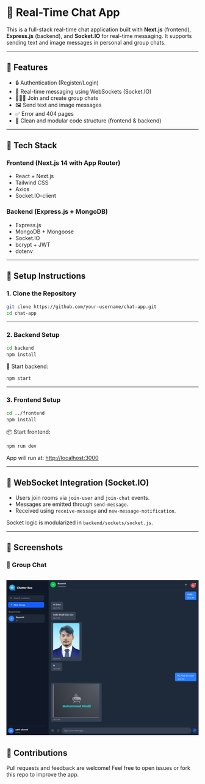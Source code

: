 # 💬 Real-Time Chat App

This is a full-stack real-time chat application built with **Next.js** (frontend), **Express.js** (backend), and **Socket.IO** for real-time messaging. It supports sending text and image messages in personal and group chats.

---

## 🚀 Features

- 🔒 Authentication (Register/Login)
- 💬 Real-time messaging using WebSockets (Socket.IO)
- 🧑‍🤝‍🧑 Join and create group chats
- 🖼️ Send text and image messages
- ✅ Error and 404 pages
- 🧼 Clean and modular code structure (frontend & backend)

---

## 📁 Tech Stack

### Frontend (Next.js 14 with App Router)
- React + Next.js
- Tailwind CSS
- Axios
- Socket.IO-client

### Backend (Express.js + MongoDB)
- Express.js
- MongoDB + Mongoose
- Socket.IO
- bcrypt + JWT
- dotenv

---

## 🔧 Setup Instructions

### 1. Clone the Repository

```bash
git clone https://github.com/your-username/chat-app.git
cd chat-app
```

---

### 2. Backend Setup

```bash
cd backend
npm install
```

🚀 Start backend:

```bash
npm start
```

---

### 3. Frontend Setup

```bash
cd ../frontend
npm install
```

📦 Start frontend:

```bash
npm run dev
```

App will run at: [http://localhost:3000](http://localhost:3000)

---

## 🔌 WebSocket Integration (Socket.IO)

* Users join rooms via `join-user` and `join-chat` events.
* Messages are emitted through `send-message`.
* Received using `receive-message` and `new-message-notification`.

Socket logic is modularized in `backend/sockets/socket.js`.

---

## 📸 Screenshots

### 👥 Group Chat
![Group Chat](/fronted/public/group-chat.png)
---


## 🤝 Contributions

Pull requests and feedback are welcome!
Feel free to open issues or fork this repo to improve the app.



